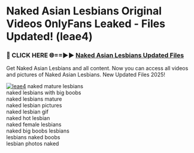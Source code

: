 # Naked Asian Lesbians Original Videos 0nlyFans Leaked - Files Updated! (leae4)

<h3>🔴 CLICK HERE 🌐==►► <a href="https://tinyurl.com/up5wt9bj" rel="nofollow">Naked Asian Lesbians Updated Files</a></h3>

Get Naked Asian Lesbians and all content. Now you can access all videos and pictures of Naked Asian Lesbians. New Updated Files 2025!

[![leae4](https://i.imgur.com/ABiUzMV.gif)](https://tinyurl.com/up5wt9bj)
naked mature lesbians<br>
naked lesbians with big boobs<br>
naked lesbians mature<br>
naked lesbian pictures<br>
naked lesbian gif<br>
naked hot lesbian<br>
naked female lesbians<br>
naked big boobs lesbians<br>
lesbians naked boobs<br>
lesbian photos naked